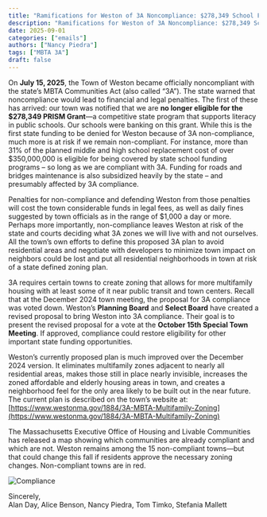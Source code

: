 ```yaml
---
title: "Ramifications for Weston of 3A Noncompliance: $278,349 School Funding Is The First Price To Pay" 
description: "Ramifications for Weston of 3A Noncompliance: $278,349 School Funding Is The First Price To Pay"
date: 2025-09-01
categories: ["emails"]
authors: ["Nancy Piedra"]
tags: ["MBTA 3A"]
draft: false
---
```

On <strong>July 15, 2025</strong>, the Town of Weston became officially noncompliant with the state’s MBTA Communities Act (also called “3A”). The state warned that noncompliance would lead to financial and legal penalties. The first of these has arrived: our town was notified that we are <strong>no longer eligible for the $278,349 PRISM Grant</strong>—a competitive state program that supports literacy in public schools. Our schools were banking on this grant. While this is the first state funding to be denied for Weston because of 3A non-compliance, much more is at risk if we remain non-compliant. For instance, more than 31% of the planned middle and high school replacement cost of over $350,000,000 is eligible for being covered by state school funding programs – so long as we are compliant with 3A. Funding for roads and bridges maintenance is also subsidized heavily by the state – and presumably affected by 3A compliance.

Penalties for non-compliance and defending Weston from those penalties will cost the town considerable funds in legal fees, as well as daily fines suggested by town officials as in the range of $1,000 a day or more. Perhaps more importantly, non-compliance leaves Weston at risk of the state and courts deciding what 3A zones we will live with and not ourselves. All the town’s own efforts to define this proposed 3A plan to avoid residential areas and negotiate with developers to minimize town impact on neighbors could be lost and put all residential neighborhoods in town at risk of a state defined zoning plan.

3A requires certain towns to create zoning that allows for more multifamily housing with at least some of it near public transit and town centers. Recall that at the December 2024 town meeting, the proposal for 3A compliance was voted down. Weston’s <strong>Planning Board</strong> and <strong>Select Board</strong> have created a revised proposal to bring Weston into 3A compliance. Their goal is to present the revised proposal for a vote at the <strong>October 15th Special Town Meeting</strong>. If approved, compliance could restore eligibility for other important state funding opportunities.

Weston’s currently proposed plan is much improved over the December 2024 version. It eliminates multifamily zones adjacent to nearly all residential areas, makes those still in place nearly invisible, increases the zoned affordable and elderly housing areas in town, and creates a neighborhood feel for the only area likely to be built out in the near future. The current plan is described on the town’s website at: [https://www.westonma.gov/1884/3A-MBTA-Multifamily-Zoning](https://www.westonma.gov/1884/3A-MBTA-Multifamily-Zoning)

The Massachusetts Executive Office of Housing and Livable Communities has released a map showing which communities are already compliant and which are not. Weston remains among the 15 non-compliant towns—but that could change this fall if residents approve the necessary zoning changes. Non-compliant towns are in red.

![Compliance](./images/MBTA_Comm_status_9_2_25.jpg)

Sincerely,  
Alan Day, Alice Benson, Nancy Piedra, Tom Timko, Stefania Mallett
